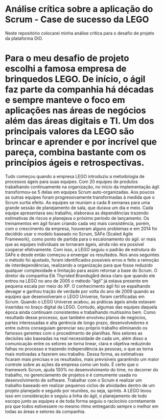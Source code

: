 # Análise crítica sobre a aplicação do Scrum  - Case de sucesso da LEGO
Neste repositório colocarei minha análise crítica para o desafio de projeto da plataforma DIO. 
#  Para o meu desafio de projeto escolhi a famosa empresa de brinquedos LEGO. De início, o ágil faz parte da companhia há décadas e sempre manteve o foco em aplicações nas áreas de negócios além das áreas digitais e TI. Um dos principais valores da LEGO são brincar e aprender e por incrível que pareça, combina bastante com os princípios ágeis e retrospectivas.
Tudo começou quando a empresa LEGO introduziu a metodologia de processos ágeis para suas equipes. Com 20 equipes de produtos trabalhando continuamente na organização, no início da implementação ágil transformou-se 5 delas em equipes Scrum auto-organizadas. Aos poucos as outras equipes foram progressivamente transformadas à medida que o Scrum surtia efeito. As equipes se reuniam a cada 8 semanas para uma grande sessão de planejamento de sala, que durava um dia e meio. Cada equipe apresentava seu trabalho, elaborava as dependências trazendo estimativas de riscos e planejava o próximo período de lançamento. 
Os treinamentos em ágil foram criando cada vez mais consistência, porém, com o crescimento da empresa, houveram alguns problemas e em 2014 foi decidido usar o modelo baseado no Scrum, SAFe (Scaled Agile Framework), como ponto de partida para o escalonamento do ágil. or mais que as equipes individuais se tornaram ágeis, ainda não era possível cooperar efetivamente. Com isso, a LEGO seguiu o padrão de estrutura do SAFe e desde então começou a enxergar os resultados. Nos anos seguintes o método foi ajustado, foram identificados possíveis erros e feito a remoção de interdependências, realizando a organização para que fosse reduzido qualquer complexidade e limitação para assim retornar a base do Scrum. 
O diretor da companhia Eik Thyrsted Brandsgård deixa claro que quando ele entrou na LEGO no ano de 2005 o método “ágil” já estava presente em pequena escala por meio do XP. O conhecimento ágil foi se espalhando devagar e ganhou tração de verdade por volta do ano de 2009 quando as equipes que desenvolveram o LEGO Universe, foram certificadas em Scrum. Quando o LEGO Universe acabou, as práticas ágeis ainda estavam inseridas no braço digital da LEGO. Contudo, algumas das equipes daquela época ainda continuam consistentes e trabalhando muitíssimo bem.
Como resultado desse processo, que também envolveu planos de negócios, partes interessadas e alta gerência de longo prazo, desenvolvedores e entre outros conseguiam gerenciar seu próprio trabalho eliminando os famosos gerentes com o procedimento de planilhas. Nos setores as decisões são baseadas na real necessidade de cada um, além disso a comunicação entre os setores se torna linear, clara e objetiva reduzindo falhas no processo e trazendo independência às pessoas, o que as torna mais motivadas a fazerem seu trabalho. Dessa forma, as estimativas ficaram mais precisas e os resultados, mais previsíveis garantindo um maior controle sobre as ações da empresa como um todo.
É certo que o framework Scrum, ajuda 100% no desenvolvimento do time, no decorrer do trabalho, no gerenciamento de projetos e é comumente usada no desenvolvimento de software. Trabalhar com o Scrum é realizar um trabalho baseado em realizar pequenos ciclos de atividades dentro de um projeto planejado e seguido por reuniões, ou seja, sprints. A LEGO levou isso em consideração e seguiu a linha do ágil, o planejamento de todo escopo junto as equipes e de toda forma seguiu o raciocínio corretamente pra que todos estivessem no mesmo ritmo entregando sempre o melhor em todas as áreas e setores da companhia. 
